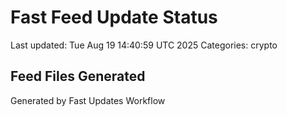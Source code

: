# Fast Feed Update Status
Last updated: Tue Aug 19 14:40:59 UTC 2025
Categories: crypto

## Feed Files Generated

Generated by Fast Updates Workflow
